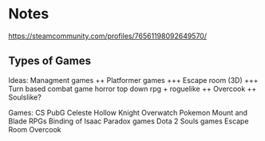 # Notes

https://steamcommunity.com/profiles/76561198092649570/

## Types of Games

Ideas:
    Managment games ++
    Platformer games +++
    Escape room (3D) +++
    Turn based combat game
    horror top down rpg +
    roguelike ++
    Overcook ++
    Soulslike?

Games:
    CS
    PubG
    Celeste
    Hollow Knight
    Overwatch
    Pokemon
    Mount and Blade
    RPGs
    Binding of Isaac
    Paradox games
    Dota 2
    Souls games
    Escape Room
    Overcook
